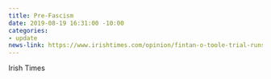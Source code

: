 ```yaml
---
title: Pre-Fascism
date: 2019-08-19 16:31:00 -10:00
categories:
- update
news-link: https://www.irishtimes.com/opinion/fintan-o-toole-trial-runs-for-fascism-are-in-full-flow-1.3543375#.XVhi4BkzLVk.mailto
---
```


Irish Times